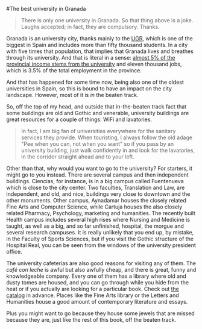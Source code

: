 #The best university in Granada

>There is only one university in Granada. So that thing above is a joke. Laughs accepted; in fact, they are compulsory. Thanks.

Granada is an university city, thanks mainly to the [UGR](http://ugr.university), which is one of the biggest in Spain and includes more than fifty thousand students. In a city with five times that population, that implies that Granada lives and breathes through its university. And that is literal in a sense: [almost 5% of the provincial income stems from the university](http://www.ideal.es/granada/v/20120503/granada/motores-granada-20120503.html) and eleven thousand jobs, which is 3.5% of the total employment in the province.

And that has happened for some time now, being also one of the oldest universities in Spain, so this is bound to have an impact on the city landscape. However, most of it is *in* the beaten track. 

So, off the top of my head, and outside that in-the-beaten track fact that some buildings are old and Gothic and venerable, university buildings are great resources for a couple of things: WiFi and lavatories.

>In fact, I am big fan of universities everywhere for the sanitary services they provide. When touristing, I always follow the old adage "Pee when you can, not when you want" so if you pass by an university building, just walk confidently in and look for the lavatories, in the corridor straight ahead and to your left.

Other than that, why would you want to go to the university? For starters, it might go to you instead. There are several campus and then independent buildings. Ciencias, for instance, is in a big campus called Fuentenueva which is close to the city center. Two faculties, Translation and Law, are independent, and old, and nice, buildings very close to downtown and the other monuments. Other campus, Aynadamar houses the closely related Fine Arts and Computer Science, while Cartuja houses the also closely related Pharmacy, Psychology, marketing and humanities. The recently built Health campus includes several high rises where Nursing and Medicine is taught, as well as a big, and so far unfinished, hospital, the morgue and several research campuses. It is really unlikely that you end up, by mistake, in the Faculty of Sports Sciences, but if you visit the Gothic structure of the Hospital Real, you can be seen from the windows of the university president office.

The university cafeterias are also good reasons for visiting any of them. The *café con leche* is awful but also awfully cheap, and there is great, funny and knowledgeable company. Every one of them has a library where old and dusty tomes are housed, and you can go through while you hide from the heat or if you actually are looking for a particular book. Check out [the catalog](http://biblioteca.ugr.es/pages/catalogo) in advance. Places like the Fine Arts library or the Letters and Humanities house a good amount of contemporary literature and essays.

Plus you might want to go because they house some jewels that are missed because they are, just like the rest of this book, off the beaten track.

